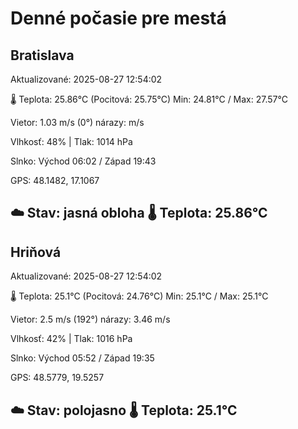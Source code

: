 ﻿# Denné počasie pre mestá

## Bratislava
Aktualizované: 2025-08-27 12:54:02

🌡️ Teplota: 25.86°C 
(Pocitová: 25.75°C)
Min: 24.81°C / Max: 27.57°C

Vietor: 1.03 m/s    (0°) 
nárazy:  m/s

Vlhkosť: 48% | Tlak: 1014 hPa

Slnko: Východ 06:02 / Západ 19:43

GPS: 48.1482, 17.1067

☁️ Stav: jasná obloha        🌡️ Teplota: 25.86°C
---

## Hriňová
Aktualizované: 2025-08-27 12:54:02

🌡️ Teplota: 25.1°C 
(Pocitová: 24.76°C)
Min: 25.1°C / Max: 25.1°C

Vietor: 2.5 m/s (192°)
nárazy: 3.46 m/s

Vlhkosť: 42% | Tlak: 1016 hPa

Slnko: Východ 05:52 / Západ 19:35

GPS: 48.5779, 19.5257

☁️ Stav: polojasno        🌡️ Teplota: 25.1°C
---
